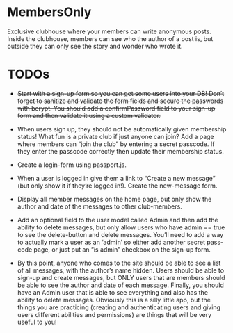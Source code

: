 # MembersOnly

Exclusive clubhouse where your members can write anonymous posts. Inside the clubhouse, members can see who the author of a post is, but outside they can only see the story and wonder who wrote it.

# TODOs

* ~~Start with a sign-up form so you can get some users into your DB! Don’t forget to sanitize and validate the form fields and secure the passwords with bcrypt. You should add a confirmPassword field to your sign-up form and then validate it using a custom validator.~~

* When users sign up, they should not be automatically given membership status! What fun is a private club if just anyone can join? Add a page where members can “join the club” by entering a secret passcode. If they enter the passcode correctly then update their membership status.

* Create a login-form using passport.js.

* When a user is logged in give them a link to “Create a new message” (but only show it if they’re logged in!). Create the new-message form.

* Display all member messages on the home page, but only show the author and date of the messages to other club-members.

* Add an optional field to the user model called Admin and then add the ability to delete messages, but only allow users who have admin == true to see the delete-button and delete messages. You’ll need to add a way to actually mark a user as an ‘admin’ so either add another secret pass-code page, or just put an “is admin” checkbox on the sign-up form.

* By this point, anyone who comes to the site should be able to see a list of all messages, with the author’s name hidden. Users should be able to sign-up and create messages, but ONLY users that are members should be able to see the author and date of each message. Finally, you should have an Admin user that is able to see everything and also has the ability to delete messages. Obviously this is a silly little app, but the things you are practicing (creating and authenticating users and giving users different abilities and permissions) are things that will be very useful to you!
